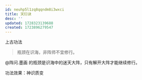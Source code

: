 ```yaml
---
id: neuhp5l1zq8qqndm8i3wxci
title: 天衍诀
desc: ''
updated: 1728323139688
created: 1723896279547
---
```


上古功法

> 瓶颈在识海，非阵师不宜修行。

@阵问.墨画 的瓶颈是识海中的迷天大阵，只有解开大阵才能继续修行。

功法效果：神识质变
